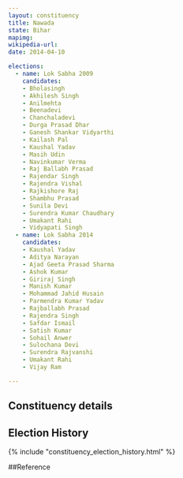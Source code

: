 ```yaml
---
layout: constituency
title: Nawada
state: Bihar
mapimg: 
wikipedia-url: 
date: 2014-04-10

elections: 
  - name: Lok Sabha 2009
    candidates: 
    - Bholasingh 
    - Akhilesh Singh 
    - Anilmehta 
    - Beenadevi 
    - Chanchaladevi 
    - Durga Prasad Dhar 
    - Ganesh Shankar Vidyarthi 
    - Kailash Pal 
    - Kaushal Yadav 
    - Masih Udin 
    - Navinkumar Verma 
    - Raj Ballabh Prasad 
    - Rajendar Singh 
    - Rajendra Vishal 
    - Rajkishore Raj 
    - Shambhu Prasad 
    - Sunila Devi 
    - Surendra Kumar Chaudhary 
    - Umakant Rahi 
    - Vidyapati Singh  
  - name: Lok Sabha 2014
    candidates: 
    - Kaushal Yadav 
    - Aditya Narayan 
    - Ajad Geeta Prasad Sharma 
    - Ashok Kumar 
    - Giriraj Singh 
    - Manish Kumar 
    - Mohammad Jahid Husain 
    - Parmendra Kumar Yadav 
    - Rajballabh Prasad 
    - Rajendra Singh 
    - Safdar Ismail 
    - Satish Kumar 
    - Sohail Anwer 
    - Sulochana Devi 
    - Surendra Rajvanshi 
    - Umakant Rahi 
    - Vijay Ram  

---
```


## Constituency details


## Election History
{% include "constituency_election_history.html" %}

##Reference
